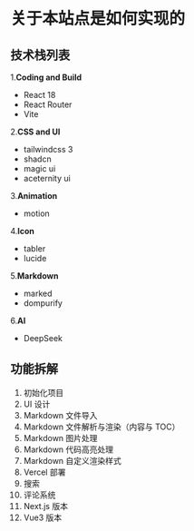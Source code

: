 # 关于本站点是如何实现的

## 技术栈列表

1.**Coding and Build**

-   React 18
-   React Router
-   Vite

2.**CSS and UI**

-   tailwindcss 3
-   shadcn
-   magic ui
-   aceternity ui

3.**Animation**

-   motion

4.**Icon**

-   tabler
-   lucide

5.**Markdown**

-   marked
-   dompurify

6.**AI**

-   DeepSeek

## 功能拆解

1. 初始化项目
2. UI 设计
3. Markdown 文件导入
4. Markdown 文件解析与渲染（内容与 TOC）
5. Markdown 图片处理
6. Markdown 代码高亮处理
7. Markdown 自定义渲染样式
8. Vercel 部署
9. 搜索
10. 评论系统
11. Next.js 版本
12. Vue3 版本
